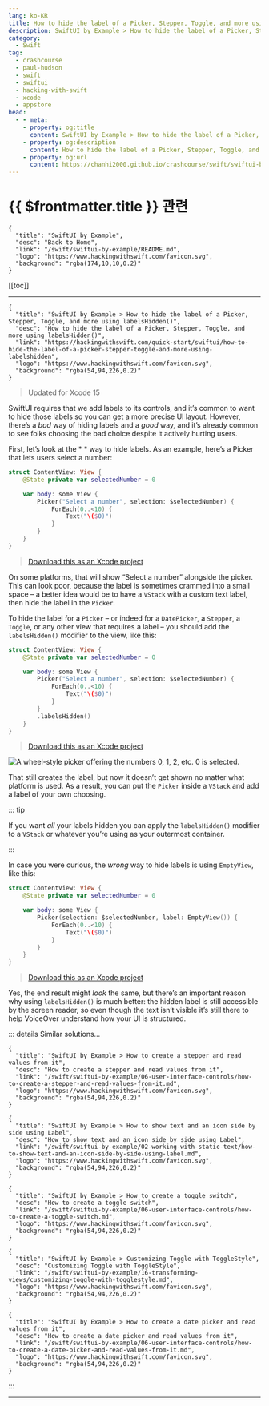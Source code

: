 ```yaml
---
lang: ko-KR
title: How to hide the label of a Picker, Stepper, Toggle, and more using labelsHidden()
description: SwiftUI by Example > How to hide the label of a Picker, Stepper, Toggle, and more using labelsHidden()
category:
  - Swift
tag: 
  - crashcourse
  - paul-hudson
  - swift
  - swiftui
  - hacking-with-swift
  - xcode
  - appstore
head:
  - - meta:
    - property: og:title
      content: SwiftUI by Example > How to hide the label of a Picker, Stepper, Toggle, and more using labelsHidden()
    - property: og:description
      content: How to hide the label of a Picker, Stepper, Toggle, and more using labelsHidden()
    - property: og:url
      content: https://chanhi2000.github.io/crashcourse/swift/swiftui-by-example/06-user-interface-controls/how-to-hide-the-label-of-a-picker-stepper-toggle-and-more-using-labelshidden.html
---
```


# {{ $frontmatter.title }} 관련

```component VPCard
{
  "title": "SwiftUI by Example",
  "desc": "Back to Home",
  "link": "/swift/swiftui-by-example/README.md",
  "logo": "https://www.hackingwithswift.com/favicon.svg",
  "background": "rgba(174,10,10,0.2)"
}
```

[[toc]]

---

```component VPCard
{
  "title": "SwiftUI by Example > How to hide the label of a Picker, Stepper, Toggle, and more using labelsHidden()",
  "desc": "How to hide the label of a Picker, Stepper, Toggle, and more using labelsHidden()",
  "link": "https://hackingwithswift.com/quick-start/swiftui/how-to-hide-the-label-of-a-picker-stepper-toggle-and-more-using-labelshidden",
  "logo": "https://www.hackingwithswift.com/favicon.svg",
  "background": "rgba(54,94,226,0.2)"
}
```

> Updated for Xcode 15

SwiftUI requires that we add labels to its controls, and it’s common to want to hide those labels so you can get a more precise UI layout. However, there’s a *bad* way of hiding labels and a *good* way, and it’s already common to see folks choosing the bad choice despite it actively hurting users.

First, let’s look at the *  * way to hide labels. As an example, here’s a Picker that lets users select a number:

```swift
struct ContentView: View {
    @State private var selectedNumber = 0

    var body: some View {
        Picker("Select a number", selection: $selectedNumber) {
            ForEach(0..<10) {
                Text("\($0)")
            }
        }
    }
}
```

> [<FontIcon icon="fas fa-file-zipper"/>Download this as an Xcode project](https://www.hackingwithswift.com/files/projects/swiftui/how-to-hide-the-label-of-a-picker-stepper-toggle-and-more-using-labelshidden-1.zip)

On some platforms, that will show “Select a number” alongside the picker. This can look poor, because the label is sometimes crammed into a small space – a better idea would be to have a `VStack` with a custom text label, then hide the label in the `Picker`.

To hide the label for a `Picker` – or indeed for a `DatePicker`, a `Stepper`, a `Toggle`, or any other view that requires a label – you should add the `labelsHidden()` modifier to the view, like this:

```swift
struct ContentView: View {
    @State private var selectedNumber = 0

    var body: some View {
        Picker("Select a number", selection: $selectedNumber) {
            ForEach(0..<10) {
                Text("\($0)")
            }
        }
        .labelsHidden()        
    }
}
```

> [<FontIcon icon="fas fa-file-zipper"/>Download this as an Xcode project](https://www.hackingwithswift.com/files/projects/swiftui/how-to-hide-the-label-of-a-picker-stepper-toggle-and-more-using-labelshidden-2.zip)

![A wheel-style picker offering the numbers 0, 1, 2, etc. 0 is selected.](https://www.hackingwithswift.com/img/books/quick-start/swiftui/how-to-hide-the-label-of-a-picker-stepper-toggle-and-more-using-labelshidden-1~dark.png)

That still creates the label, but now it doesn’t get shown no matter what platform is used. As a result, you can put the `Picker` inside a `VStack` and add a label of your own choosing.

::: tip

If you want *all* your labels hidden you can apply the `labelsHidden()` modifier to a `VStack` or whatever you’re using as your outermost container.

:::

In case you were curious, the *wrong* way to hide labels is using `EmptyView`, like this:

```swift
struct ContentView: View {
    @State private var selectedNumber = 0

    var body: some View {
        Picker(selection: $selectedNumber, label: EmptyView()) {
            ForEach(0..<10) {
                Text("\($0)")
            }
        }
    }
}
```

> [<FontIcon icon="fas fa-file-zipper"/>Download this as an Xcode project](https://www.hackingwithswift.com/files/projects/swiftui/how-to-hide-the-label-of-a-picker-stepper-toggle-and-more-using-labelshidden-3.zip)

Yes, the end result might *look* the same, but there’s an important reason why using `labelsHidden()` is much better: the hidden label is still accessible by the screen reader, so even though the text isn’t visible it’s still there to help VoiceOver understand how your UI is structured.

::: details Similar solutions…

```component VPCard
{
  "title": "SwiftUI by Example > How to create a stepper and read values from it",
  "desc": "How to create a stepper and read values from it",
  "link": "/swift/swiftui-by-example/06-user-interface-controls/how-to-create-a-stepper-and-read-values-from-it.md",
  "logo": "https://www.hackingwithswift.com/favicon.svg",
  "background": "rgba(54,94,226,0.2)"
}
```

```component VPCard
{
  "title": "SwiftUI by Example > How to show text and an icon side by side using Label",
  "desc": "How to show text and an icon side by side using Label",
  "link": "/swift/swiftui-by-example/02-working-with-static-text/how-to-show-text-and-an-icon-side-by-side-using-label.md",
  "logo": "https://www.hackingwithswift.com/favicon.svg",
  "background": "rgba(54,94,226,0.2)"
}
```

```component VPCard
{
  "title": "SwiftUI by Example > How to create a toggle switch",
  "desc": "How to create a toggle switch",
  "link": "/swift/swiftui-by-example/06-user-interface-controls/how-to-create-a-toggle-switch.md",
  "logo": "https://www.hackingwithswift.com/favicon.svg",
  "background": "rgba(54,94,226,0.2)"
}
```

```component VPCard
{
  "title": "SwiftUI by Example > Customizing Toggle with ToggleStyle",
  "desc": "Customizing Toggle with ToggleStyle",
  "link": "/swift/swiftui-by-example/16-transforming-views/customizing-toggle-with-togglestyle.md",
  "logo": "https://www.hackingwithswift.com/favicon.svg",
  "background": "rgba(54,94,226,0.2)"
}
```

```component VPCard
{
  "title": "SwiftUI by Example > How to create a date picker and read values from it",
  "desc": "How to create a date picker and read values from it",
  "link": "/swift/swiftui-by-example/06-user-interface-controls/how-to-create-a-date-picker-and-read-values-from-it.md",
  "logo": "https://www.hackingwithswift.com/favicon.svg",
  "background": "rgba(54,94,226,0.2)"
}
```

:::

---

<TagLinks />